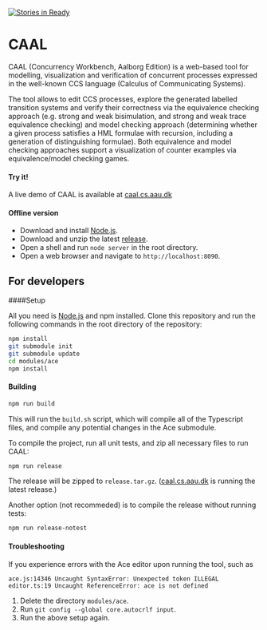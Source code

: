 [![Stories in Ready](https://badge.waffle.io/caal/caal.svg?label=ready&title=Ready)](http://waffle.io/caal/caal)
# CAAL

CAAL (Concurrency Workbench, Aalborg Edition) is a web-based tool for modelling, visualization and verification of concurrent processes expressed in the well-known CCS language (Calculus of Communicating Systems).

The tool allows to edit CCS processes, explore the generated labelled transition systems and verify their correctness via the equivalence checking approach (e.g. strong and weak bisimulation, and strong and weak trace equivalence checking) and model checking approach (determining whether a given process satisfies a HML formulae with recursion, including a generation of distinguishing formulae). Both equivalence and model checking approaches support a visualization of counter examples via equivalence/model checking games.

#### Try it!

A live demo of CAAL is available at [caal.cs.aau.dk](http://caal.cs.aau.dk/)

#### Offline version

- Download and install [Node.js](http://nodejs.org/).
- Download and unzip the latest [release](http://caal.cs.aau.dk/release.tar.gz).
- Open a shell and run ```node server``` in the root directory.
- Open a web browser and navigate to ```http://localhost:8090```.

## For developers

####Setup

All you need is [Node.js](http://nodejs.org/) and npm installed.
Clone this repository and run the following commands in the root directory of the repository:
```bash
npm install
git submodule init
git submodule update
cd modules/ace
npm install
```

#### Building

```bash
npm run build
```
This will run the ``` build.sh ``` script, which will compile all of the Typescript files, and compile any potential changes in the Ace submodule.


To compile the project, run all unit tests, and zip all necessary files to run CAAL:
```bash
npm run release
```
The release will be zipped to ```release.tar.gz```. ([caal.cs.aau.dk](http://caal.cs.aau.dk/) is running the latest release.)

Another option (not recommeded) is to compile the release without running tests:
```bash
npm run release-notest
```

#### Troubleshooting

If you experience errors with the Ace editor upon running the tool, such as
```
ace.js:14346 Uncaught SyntaxError: Unexpected token ILLEGAL
editor.ts:19 Uncaught ReferenceError: ace is not defined
```
1. Delete the directory ``` modules/ace ```.
2. Run ```git config --global core.autocrlf input```.
3. Run the above setup again.
